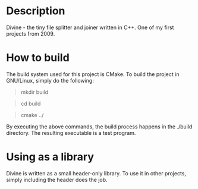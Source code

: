 # Description
Divine - the tiny file splitter and joiner written in C++. One of my first projects from 2009.

# How to build
The build system used for this project is CMake. To build the project in GNU/Linux, simply do the following:
  > mkdir build
  
  > cd build
  
  > cmake ../
  
By executing the above commands, the build process happens in the ./build directory. The resulting executable is a test program.

# Using as a library
Divine is written as a small header-only library. To use it in other projects, simply including the header does the job.

